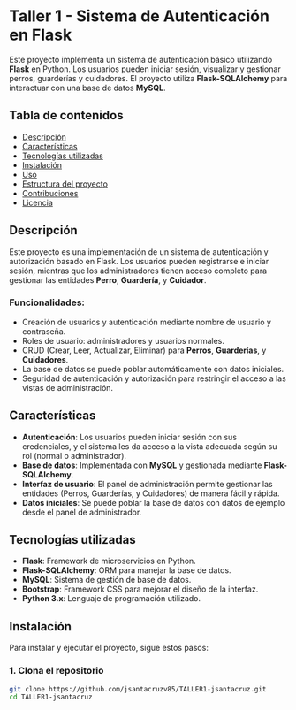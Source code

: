 # Taller 1 - Sistema de Autenticación en Flask

Este proyecto implementa un sistema de autenticación básico utilizando **Flask** en Python. Los usuarios pueden iniciar sesión, visualizar y gestionar perros, guarderías y cuidadores. El proyecto utiliza **Flask-SQLAlchemy** para interactuar con una base de datos **MySQL**.

## Tabla de contenidos
- [Descripción](#descripción)
- [Características](#características)
- [Tecnologías utilizadas](#tecnologías-utilizadas)
- [Instalación](#instalación)
- [Uso](#uso)
- [Estructura del proyecto](#estructura-del-proyecto)
- [Contribuciones](#contribuciones)
- [Licencia](#licencia)

## Descripción
Este proyecto es una implementación de un sistema de autenticación y autorización basado en Flask. Los usuarios pueden registrarse e iniciar sesión, mientras que los administradores tienen acceso completo para gestionar las entidades **Perro**, **Guardería**, y **Cuidador**.

### Funcionalidades:
- Creación de usuarios y autenticación mediante nombre de usuario y contraseña.
- Roles de usuario: administradores y usuarios normales.
- CRUD (Crear, Leer, Actualizar, Eliminar) para **Perros**, **Guarderías**, y **Cuidadores**.
- La base de datos se puede poblar automáticamente con datos iniciales.
- Seguridad de autenticación y autorización para restringir el acceso a las vistas de administración.

## Características
- **Autenticación**: Los usuarios pueden iniciar sesión con sus credenciales, y el sistema les da acceso a la vista adecuada según su rol (normal o administrador).
- **Base de datos**: Implementada con **MySQL** y gestionada mediante **Flask-SQLAlchemy**.
- **Interfaz de usuario**: El panel de administración permite gestionar las entidades (Perros, Guarderías, y Cuidadores) de manera fácil y rápida.
- **Datos iniciales**: Se puede poblar la base de datos con datos de ejemplo desde el panel de administrador.

## Tecnologías utilizadas
- **Flask**: Framework de microservicios en Python.
- **Flask-SQLAlchemy**: ORM para manejar la base de datos.
- **MySQL**: Sistema de gestión de base de datos.
- **Bootstrap**: Framework CSS para mejorar el diseño de la interfaz.
- **Python 3.x**: Lenguaje de programación utilizado.

## Instalación

Para instalar y ejecutar el proyecto, sigue estos pasos:

### 1. Clona el repositorio
```bash
git clone https://github.com/jsantacruzv85/TALLER1-jsantacruz.git
cd TALLER1-jsantacruz